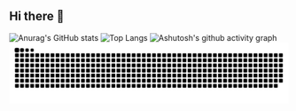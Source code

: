 ## Hi there 👋

<!--
**Fankouzu/Fankouzu** is a ✨ _special_ ✨ repository because its `README.md` (this file) appears on your GitHub profile.

Here are some ideas to get you started:

- 🔭 I’m currently working on ...
- 🌱 I’m currently learning ...
- 👯 I’m looking to collaborate on ...
- 🤔 I’m looking for help with ...
- 💬 Ask me about ...
- 📫 How to reach me: ...
- 😄 Pronouns: ...
- ⚡ Fun fact: ...
-->

![Anurag's GitHub stats](https://github-readme-stats.vercel.app/api?username=zhang-wei-jian&show_icons=true&theme=radical)
![Top Langs](https://github-readme-stats.vercel.app/api/top-langs/?username=zhang-wei-jian&layout=compact&custom_title=😊%20Used%20Languages&langs_count=8&theme=radical)
![Ashutosh's github activity graph](https://github-readme-activity-graph.vercel.app/graph?username=zhang-wei-jian&area=true&hide_border=true&theme=dracula)
<img alt="github-snake" src="https://raw.githubusercontent.com/Platane/snk/output/github-contribution-grid-snake.svg" />
